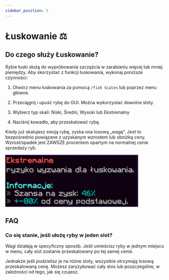 ```yaml
---
sidebar_position: 5
---
```


# Łuskowanie ⚖

## Do czego służy Łuskowanie?

Rybie łuski służą do wypróbowania szczęścia w zarabianiu więcej lub mniej pieniędzy. Aby skorzystać z funkcji łuskowania, wykonaj poniższe czynności:

1. Otwórz menu łuskowania za pomocą `/fish Scales` lub poprzez menu główne.

2. Przeciągnij i upuść rybę do GUI. Można wykorzystać dowolne sloty.

3. Wybierz typ skali: Niski, Średni, Wysoki lub Ekstremalny

4. Naciśnij kowadło, aby przeskalować rybę.

Kiedy już skalujesz swoją rybę, zyska ona losową „wagę”. Jest to bezpośrednio powiązane z uzyskanym wzrostem lub obniżką ceny. Wzrost/spadek jest ZAWSZE procentem opartym na normalnej cenie sprzedaży ryb.

![Łuskowanie](./assets/luskowanie.png)

## FAQ

### Co się stanie, jeśli ułożę ryby w jeden slot?

Wagi działają w specyficzny sposób. Jeśli umieścisz ryby w jednym miejscu w menu, cały slot zostanie przeskalowany po tej samej cenie.

Jednakże jeśli podzielisz je na różne sloty, wszystkie otrzymają losową przeskalowaną cenę. Możesz zaryzykować cały stos lub poszczególne, w zależności od tego, jak się czujesz.
